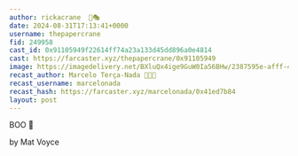 ```yaml
---
author: rickacrane  🎩🎭
date: 2024-08-31T17:13:41+0000
username: thepapercrane
fid: 249958
cast_id: 0x91105949f22614ff74a23a133d45dd896a0e4814
cast: https://farcaster.xyz/thepapercrane/0x91105949
image: https://imagedelivery.net/BXluQx4ige9GuW0Ia56BHw/2387595e-afff-4119-58f1-6d2f91ec3000/original
recast_author: Marcelo Terça-Nada 💎🎩✨
recast_username: marcelonada
recast_hash: https://farcaster.xyz/marcelonada/0x41ed7b84
layout: post
---
```


BOO 👻

by Mat Voyce

<img src='https://imagedelivery.net/BXluQx4ige9GuW0Ia56BHw/2387595e-afff-4119-58f1-6d2f91ec3000/original' alt='' referrerpolicy='no-referrer'/>

